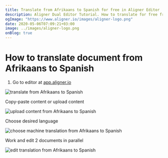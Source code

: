 ```yaml
---
title: Translate from Afrikaans to Spanish for free in Aligner Editor
description: Aligner Dual Editor Tutorial. How to translate for free from Afrikaans to Spanish. Aligner is multilingual document management platform. 
ogImage: "https://www.aligner.io/images/aligner-logo.png"
date: 2020-05-06T07:09:21+03:00
image: ../images/aligner-logo.png
onBlog: true
---
```


# How to translate document from Afrikaans to Spanish

1. Go to editor at [app.aligner.io](https://app.aligner.io "Aligner App web page")

![translate from Afrikaans to Spanish](../aligner-blank-editor.png "translate from Afrikaans to Spanish")

Copy-paste content or upload content

![upload content from Afrikaans to Spanish](../aligner-uploaded-document.png "upload content from Afrikaans to Spanish")

Choose desired language

![choose machine translation from Afrikaans to Spanish](../aligner-language-dropdown.png "choose machine translation from Afrikaans to Spanish")

Work and edit 2 documents in parallel

![edit translation from Afrikaans to Spanish](../aligner-double-sitded-editor.png "edit translation from Afrikaans to Spanish")

